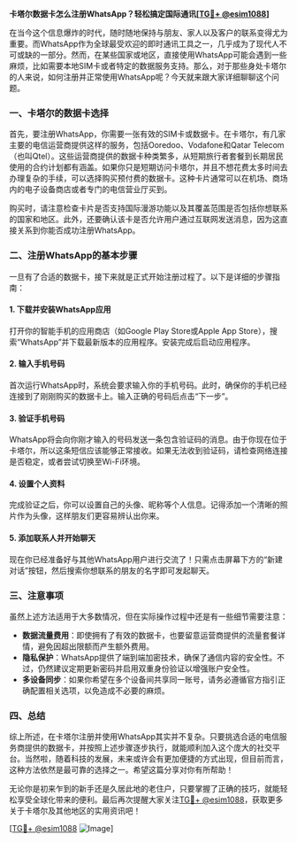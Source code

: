 **卡塔尔数据卡怎么注册WhatsApp？轻松搞定国际通讯[[TG💪+ @esim1088](https://t.me/s/esim1088)]**

在当今这个信息爆炸的时代，随时随地保持与朋友、家人以及客户的联系变得尤为重要。而WhatsApp作为全球最受欢迎的即时通讯工具之一，几乎成为了现代人不可或缺的一部分。然而，在某些国家或地区，直接使用WhatsApp可能会遇到一些麻烦，比如需要本地SIM卡或者特定的数据服务支持。那么，对于那些身处卡塔尔的人来说，如何注册并正常使用WhatsApp呢？今天就来跟大家详细聊聊这个问题。

### 一、卡塔尔的数据卡选择

首先，要注册WhatsApp，你需要一张有效的SIM卡或数据卡。在卡塔尔，有几家主要的电信运营商提供这样的服务，包括Ooredoo、Vodafone和Qatar Telecom（也叫Qtel）。这些运营商提供的数据卡种类繁多，从短期旅行者套餐到长期居民使用的合约计划都有涵盖。如果你只是短期访问卡塔尔，并且不想花费太多时间去办理复杂的手续，可以选择购买预付费的数据卡。这种卡片通常可以在机场、商场内的电子设备商店或者专门的电信营业厅买到。

购买时，请注意检查卡片是否支持国际漫游功能以及其覆盖范围是否包括你想联系的国家和地区。此外，还要确认该卡是否允许用户通过互联网发送消息，因为这直接关系到你能否成功注册WhatsApp。

### 二、注册WhatsApp的基本步骤

一旦有了合适的数据卡，接下来就是正式开始注册过程了。以下是详细的步骤指南：

#### 1. 下载并安装WhatsApp应用
打开你的智能手机的应用商店（如Google Play Store或Apple App Store），搜索“WhatsApp”并下载最新版本的应用程序。安装完成后启动应用程序。

#### 2. 输入手机号码
首次运行WhatsApp时，系统会要求输入你的手机号码。此时，确保你的手机已经连接到了刚刚购买的数据卡上。输入正确的号码后点击“下一步”。

#### 3. 验证手机号码
WhatsApp将会向你刚才输入的号码发送一条包含验证码的消息。由于你现在位于卡塔尔，所以这条短信应该能够正常接收。如果无法收到验证码，请检查网络连接是否稳定，或者尝试切换至Wi-Fi环境。

#### 4. 设置个人资料
完成验证之后，你可以设置自己的头像、昵称等个人信息。记得添加一个清晰的照片作为头像，这样朋友们更容易辨认出你来。

#### 5. 添加联系人并开始聊天
现在你已经准备好与其他WhatsApp用户进行交流了！只需点击屏幕下方的“新建对话”按钮，然后搜索你想联系的朋友的名字即可发起聊天。

### 三、注意事项

虽然上述方法适用于大多数情况，但在实际操作过程中还是有一些细节需要注意：

- **数据流量费用**：即使拥有了有效的数据卡，也要留意运营商提供的流量套餐详情，避免因超出限额而产生额外费用。
- **隐私保护**：WhatsApp提供了端到端加密技术，确保了通信内容的安全性。不过，仍然建议定期更新密码并启用双重身份验证以增强账户安全性。
- **多设备同步**：如果你希望在多个设备间共享同一账号，请务必遵循官方指引正确配置相关选项，以免造成不必要的麻烦。

### 四、总结

综上所述，在卡塔尔注册并使用WhatsApp其实并不复杂。只要挑选合适的电信服务商提供的数据卡，并按照上述步骤逐步执行，就能顺利加入这个庞大的社交平台。当然啦，随着科技的发展，未来或许会有更加便捷的方式出现，但目前而言，这种方法依然是最可靠的选择之一。希望这篇分享对你有所帮助！

无论你是初来乍到的新手还是久居此地的老住户，只要掌握了正确的技巧，就能轻松享受全球化带来的便利。最后再次提醒大家关注[TG💪+ @esim1088](https://t.me/s/esim1088)，获取更多关于卡塔尔及其他地区的实用资讯吧！

[[TG💪+ @esim1088](https://t.me/s/esim1088) ![Image](https://i.postimg.cc/4NQfJmqS/Snipaste-2025-05-13-00-14-12.png)]